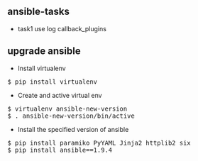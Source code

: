 ## ansible-tasks
* task1 use log callback_plugins

## upgrade ansible
* Install virtualenv
<pre>$ pip install virtualenv</pre>

* Create and active virtual env
<pre>$ virtualenv ansible-new-version
$ . ansible-new-version/bin/active</pre>
* Install the specified version of ansible
<pre>
$ pip install paramiko PyYAML Jinja2 httplib2 six
$ pip install ansible==1.9.4</pre>
